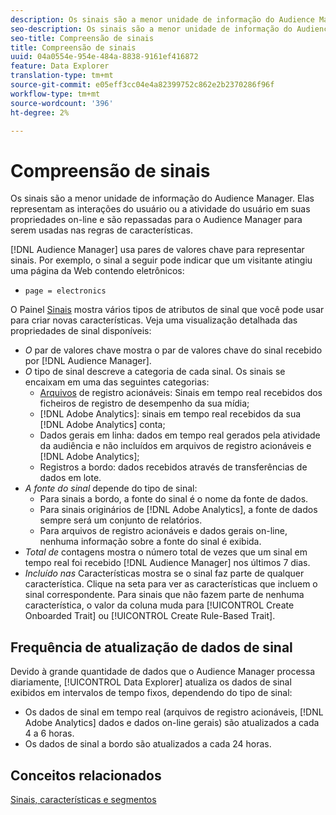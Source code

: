 ```yaml
---
description: Os sinais são a menor unidade de informação do Audience Manager. Elas representam as interações do usuário ou a atividade do usuário em suas propriedades online e são repassadas para o Audience Manager para serem usadas em regras de características.
seo-description: Os sinais são a menor unidade de informação do Audience Manager. Elas representam as interações do usuário ou a atividade do usuário em suas propriedades online e são repassadas para o Audience Manager para serem usadas em regras de características.
seo-title: Compreensão de sinais
title: Compreensão de sinais
uuid: 04a0554e-954e-484a-8838-9161ef416872
feature: Data Explorer
translation-type: tm+mt
source-git-commit: e05eff3cc04e4a82399752c862e2b2370286f96f
workflow-type: tm+mt
source-wordcount: '396'
ht-degree: 2%

---
```



# Compreensão de sinais

Os sinais são a menor unidade de informação do Audience Manager. Elas representam as interações do usuário ou a atividade do usuário em suas propriedades on-line e são repassadas para o Audience Manager para serem usadas nas regras de características.

[!DNL Audience Manager] usa pares de valores chave para representar sinais. Por exemplo, o sinal a seguir pode indicar que um visitante atingiu uma página da Web contendo eletrônicos:

* `page = electronics`

O Painel [Sinais](../../features/data-explorer/data-explorer-signals-dashboard.md) mostra vários tipos de atributos de sinal que você pode usar para criar novas características. Veja uma visualização detalhada das propriedades de sinal disponíveis:

* *O* par de valores chave mostra o par de valores chave do sinal recebido por  [!DNL Audience Manager].
* *O* tipo de sinal descreve a categoria de cada sinal. Os sinais se encaixam em uma das seguintes categorias:
   * [Arquivos](/help/using/integration/media-data-integration/actionable-log-files.md) de registro acionáveis: Sinais em tempo real recebidos dos ficheiros de registro de desempenho da sua mídia;
   * [!DNL Adobe Analytics]: sinais em tempo real recebidos da sua  [!DNL Adobe Analytics] conta;
   * Dados gerais em linha: dados em tempo real gerados pela atividade da audiência e não incluídos em arquivos de registro acionáveis e [!DNL Adobe Analytics];
   * Registros a bordo: dados recebidos através de transferências de dados em lote.
* *A fonte do sinal* depende do tipo de sinal:
   * Para sinais a bordo, a fonte do sinal é o nome da fonte de dados.
   * Para sinais originários de [!DNL Adobe Analytics], a fonte de dados sempre será um conjunto de relatórios.
   * Para arquivos de registro acionáveis e dados gerais on-line, nenhuma informação sobre a fonte do sinal é exibida.
* *Total de* contagens mostra o número total de vezes que um sinal em tempo real foi recebido  [!DNL Audience Manager] nos últimos 7 dias.
* *Incluído nas* Características mostra se o sinal faz parte de qualquer característica. Clique na seta para ver as características que incluem o sinal correspondente. Para sinais que não fazem parte de nenhuma característica, o valor da coluna muda para [!UICONTROL Create Onboarded Trait] ou [!UICONTROL Create Rule-Based Trait].

## Frequência de atualização de dados de sinal

Devido à grande quantidade de dados que o Audience Manager processa diariamente, [!UICONTROL Data Explorer] atualiza os dados de sinal exibidos em intervalos de tempo fixos, dependendo do tipo de sinal:

* Os dados de sinal em tempo real (arquivos de registro acionáveis, [!DNL Adobe Analytics] dados e dados on-line gerais) são atualizados a cada 4 a 6 horas.
* Os dados de sinal a bordo são atualizados a cada 24 horas.

## Conceitos relacionados

[Sinais, características e segmentos](/help/using/reference/signal-trait-segment.md)